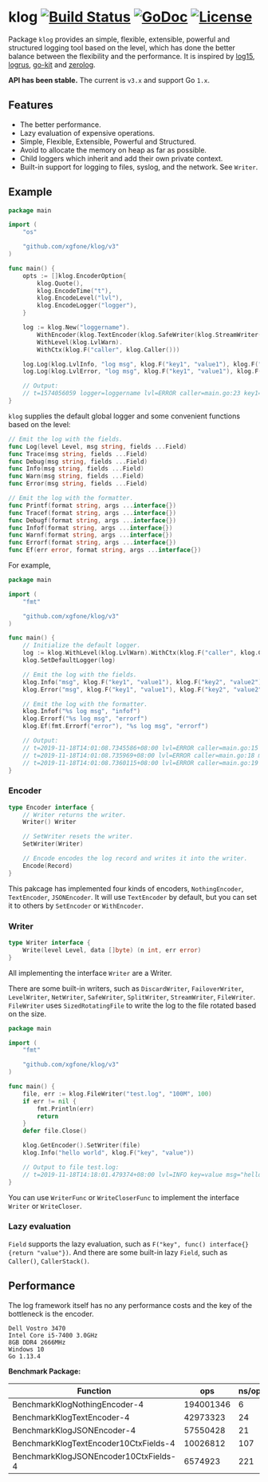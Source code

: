 # klog [![Build Status](https://travis-ci.org/xgfone/klog.svg?branch=master)](https://travis-ci.org/xgfone/klog) [![GoDoc](https://godoc.org/github.com/xgfone/klog?status.svg)](http://godoc.org/github.com/xgfone/klog) [![License](https://img.shields.io/badge/License-Apache%202.0-blue.svg?style=flat-square)](https://raw.githubusercontent.com/xgfone/klog/master/LICENSE)

Package `klog` provides an simple, flexible, extensible, powerful and structured logging tool based on the level, which has done the better balance between the flexibility and the performance. It is inspired by [log15](https://github.com/inconshreveable/log15), [logrus](https://github.com/sirupsen/logrus), [go-kit](https://github.com/go-kit/kit) and [zerolog](github.com/rs/zerolog).

**API has been stable.** The current is `v3.x` and support Go `1.x`.


## Features

- The better performance.
- Lazy evaluation of expensive operations.
- Simple, Flexible, Extensible, Powerful and Structured.
- Avoid to allocate the memory on heap as far as possible.
- Child loggers which inherit and add their own private context.
- Built-in support for logging to files, syslog, and the network. See `Writer`.


## Example

```go
package main

import (
	"os"

	"github.com/xgfone/klog/v3"
)

func main() {
	opts := []klog.EncoderOption{
		klog.Quote(),
		klog.EncodeTime("t"),
		klog.EncodeLevel("lvl"),
		klog.EncodeLogger("logger"),
	}

	log := klog.New("loggername").
		WithEncoder(klog.TextEncoder(klog.SafeWriter(klog.StreamWriter(os.Stdout)), opts...)).
		WithLevel(klog.LvlWarn).
		WithCtx(klog.F("caller", klog.Caller()))

	log.Log(klog.LvlInfo, "log msg", klog.F("key1", "value1"), klog.F("key2", "value2"))
	log.Log(klog.LvlError, "log msg", klog.F("key1", "value1"), klog.F("key2", "value2"))

	// Output:
	// t=1574056059 logger=loggername lvl=ERROR caller=main.go:23 key1=value1 key2=value2 msg="log msg"
}
```

`klog` supplies the default global logger and some convenient functions based on the level:
```go
// Emit the log with the fields.
func Log(level Level, msg string, fields ...Field)
func Trace(msg string, fields ...Field)
func Debug(msg string, fields ...Field)
func Info(msg string, fields ...Field)
func Warn(msg string, fields ...Field)
func Error(msg string, fields ...Field)

// Emit the log with the formatter.
func Printf(format string, args ...interface{})
func Tracef(format string, args ...interface{})
func Debugf(format string, args ...interface{})
func Infof(format string, args ...interface{})
func Warnf(format string, args ...interface{})
func Errorf(format string, args ...interface{})
func Ef(err error, format string, args ...interface{})
```

For example,
```go
package main

import (
	"fmt"

	"github.com/xgfone/klog/v3"
)

func main() {
	// Initialize the default logger.
	log := klog.WithLevel(klog.LvlWarn).WithCtx(klog.F("caller", klog.Caller()))
	klog.SetDefaultLogger(log)

	// Emit the log with the fields.
	klog.Info("msg", klog.F("key1", "value1"), klog.F("key2", "value2"))
	klog.Error("msg", klog.F("key1", "value1"), klog.F("key2", "value2"))

	// Emit the log with the formatter.
	klog.Infof("%s log msg", "infof")
	klog.Errorf("%s log msg", "errorf")
	klog.Ef(fmt.Errorf("error"), "%s log msg", "errorf")

	// Output:
	// t=2019-11-18T14:01:08.7345586+08:00 lvl=ERROR caller=main.go:15 key1=value1 key2=value2 msg="msg"
	// t=2019-11-18T14:01:08.735969+08:00 lvl=ERROR caller=main.go:18 msg="errorf log msg"
	// t=2019-11-18T14:01:08.7360115+08:00 lvl=ERROR caller=main.go:19 err=error msg="errorf log msg"
}
```


### Encoder

```go
type Encoder interface {
	// Writer returns the writer.
	Writer() Writer

	// SetWriter resets the writer.
	SetWriter(Writer)

	// Encode encodes the log record and writes it into the writer.
	Encode(Record)
}
```

This pakcage has implemented four kinds of encoders, `NothingEncoder`, `TextEncoder`, `JSONEncoder`. It will use `TextEncoder` by default, but you can set it to others by `SetEncoder` or `WithEncoder`.


### Writer

```go
type Writer interface {
	Write(level Level, data []byte) (n int, err error)
}
```

All implementing the interface `Writer` are a Writer.

There are some built-in writers, such as `DiscardWriter`, `FailoverWriter`, `LevelWriter`, `NetWriter`, `SafeWriter`, `SplitWriter`, `StreamWriter`, `FileWriter`. `FileWriter` uses `SizedRotatingFile` to write the log to the file rotated based on the size.

```go
package main

import (
	"fmt"

	"github.com/xgfone/klog/v3"
)

func main() {
	file, err := klog.FileWriter("test.log", "100M", 100)
	if err != nil {
		fmt.Println(err)
		return
	}
	defer file.Close()

	klog.GetEncoder().SetWriter(file)
	klog.Info("hello world", klog.F("key", "value"))

	// Output to file test.log:
	// t=2019-11-18T14:18:01.479374+08:00 lvl=INFO key=value msg="hello world"
}
```

You can use `WriterFunc` or `WriteCloserFunc` to implement the interface `Writer` or `WriteCloser`.


### Lazy evaluation

`Field` supports the lazy evaluation, such as `F("key", func() interface{} {return "value"})`. And there are some built-in lazy `Field`, such as `Caller()`, `CallerStack()`.


## Performance

The log framework itself has no any performance costs and the key of the bottleneck is the encoder.

```
Dell Vostro 3470
Intel Core i5-7400 3.0GHz
8GB DDR4 2666MHz
Windows 10
Go 1.13.4
```

**Benchmark Package:**

|               Function               |    ops    | ns/op | bytes/opt | allocs/op
|--------------------------------------|-----------|-------|-----------|----------
|BenchmarkKlogNothingEncoder-4         | 194001346 |    6  |     0     |    0
|BenchmarkKlogTextEncoder-4            |  42973323 |   24  |     0     |    0
|BenchmarkKlogJSONEncoder-4            |  57550428 |   21  |     0     |    0
|BenchmarkKlogTextEncoder10CtxFields-4 |  10026812 |  107  |     0     |    0
|BenchmarkKlogJSONEncoder10CtxFields-4 |   6574923 |  221  |     0     |    0

